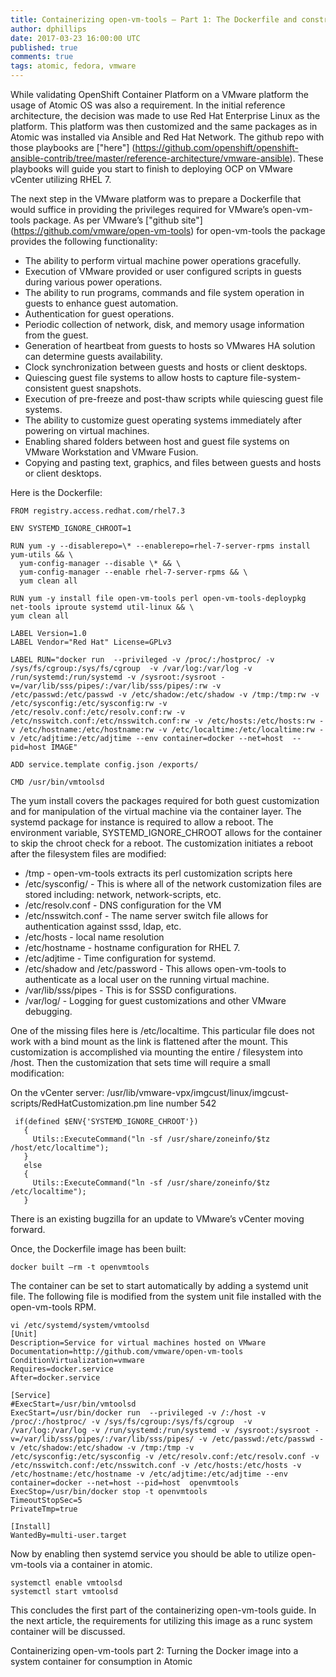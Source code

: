 ```yaml
---
title: Containerizing open-vm-tools – Part 1: The Dockerfile and constructing a systemd unit file
author: dphillips
date: 2017-03-23 16:00:00 UTC
published: true
comments: true
tags: atomic, fedora, vmware
---
```



While validating OpenShift Container Platform on a VMware platform the usage of Atomic OS was also a requirement. In the 
initial reference architecture, the decision was made to use Red Hat Enterprise Linux as the platform. This platform was then customized and 
the same packages as in Atomic was installed via Ansible and Red Hat Network. The github repo with those playbooks are ["here"] 
(https://github.com/openshift/openshift-ansible-contrib/tree/master/reference-architecture/vmware-ansible).
These playbooks will guide you start to finish to deploying OCP on VMware vCenter utilizing RHEL 7. 

The next step in the VMware platform was to prepare a Dockerfile that would suffice in providing the privileges required for VMware’s open-vm-tools 
package. As per VMware’s ["github site"] (https://github.com/vmware/open-vm-tools) for open-vm-tools the package provides the following functionality:

* The ability to perform virtual machine power operations gracefully.
* Execution of VMware provided or user configured scripts in guests during various power operations.
* The ability to run programs, commands and file system operation in guests to enhance guest automation.
* Authentication for guest operations.
* Periodic collection of network, disk, and memory usage information from the guest.
* Generation of heartbeat from guests to hosts so VMwares HA solution can determine guests availability.
* Clock synchronization between guests and hosts or client desktops.
* Quiescing guest file systems to allow hosts to capture file-system-consistent guest snapshots.
* Execution of pre-freeze and post-thaw scripts while quiescing guest file systems.
* The ability to customize guest operating systems immediately after powering on virtual machines.
* Enabling shared folders between host and guest file systems on VMware Workstation and VMware Fusion.
* Copying and pasting text, graphics, and files between guests and hosts or client desktops.

Here is the Dockerfile:

```
FROM registry.access.redhat.com/rhel7.3

ENV SYSTEMD_IGNORE_CHROOT=1

RUN yum -y --disablerepo=\* --enablerepo=rhel-7-server-rpms install yum-utils && \
  yum-config-manager --disable \* && \
  yum-config-manager --enable rhel-7-server-rpms && \
  yum clean all

RUN yum -y install file open-vm-tools perl open-vm-tools-deploypkg net-tools iproute systemd util-linux && \
yum clean all

LABEL Version=1.0
LABEL Vendor="Red Hat" License=GPLv3

LABEL RUN="docker run  --privileged -v /proc/:/hostproc/ -v /sys/fs/cgroup:/sys/fs/cgroup  -v /var/log:/var/log -v /run/systemd:/run/systemd -v /sysroot:/sysroot -v=/var/lib/sss/pipes/:/var/lib/sss/pipes/:rw -v /etc/passwd:/etc/passwd -v /etc/shadow:/etc/shadow -v /tmp:/tmp:rw -v /etc/sysconfig:/etc/sysconfig:rw -v /etc/resolv.conf:/etc/resolv.conf:rw -v /etc/nsswitch.conf:/etc/nsswitch.conf:rw -v /etc/hosts:/etc/hosts:rw -v /etc/hostname:/etc/hostname:rw -v /etc/localtime:/etc/localtime:rw -v /etc/adjtime:/etc/adjtime --env container=docker --net=host  --pid=host IMAGE"

ADD service.template config.json /exports/

CMD /usr/bin/vmtoolsd
```

The yum install covers the packages required for both guest customization and for manipulation of the virtual machine via the container layer. The systemd package for instance is required to allow a reboot. The environment variable, SYSTEMD_IGNORE_CHROOT allows for the container to skip the chroot check for a reboot. The
customization initiates a reboot after the filesystem files are modified:
- /tmp - open-vm-tools extracts its perl customization scripts here
- /etc/sysconfig/ - This is where all of the network customization files are stored including: network, network-scripts, etc.
- /etc/resolv.conf - DNS configuration for the VM
- /etc/nsswitch.conf - The name server switch file allows for authentication against sssd, ldap, etc.
- /etc/hosts - local name resolution
- /etc/hostname - hostname configuration for RHEL 7.
- /etc/adjtime - Time configuration for systemd.  
- /etc/shadow and /etc/password - This allows open-vm-tools to authenticate as a local user on the running virtual machine.
- /var/lib/sss/pipes - This is for SSSD configurations.
- /var/log/ - Logging for guest customizations and other VMware debugging.

One of the missing files here is /etc/localtime. This particular file does not work with a bind mount as the link is flattened after the mount. This customization is accomplished via mounting the entire / filesystem into /host. Then the customization that sets time will require a small modification:

On the vCenter server: /usr/lib/vmware-vpx/imgcust/linux/imgcust-scripts/RedHatCustomization.pm
line number 542

```
 if(defined $ENV{'SYSTEMD_IGNORE_CHROOT'})
   {
     Utils::ExecuteCommand("ln -sf /usr/share/zoneinfo/$tz /host/etc/localtime");
   }
   else
   {
     Utils::ExecuteCommand("ln -sf /usr/share/zoneinfo/$tz /etc/localtime");
   }
```

There is an existing bugzilla for an update to VMware’s vCenter moving forward. 

Once, the Dockerfile image has been built: 

```
docker built —rm -t openvmtools
```

The container can be set to start automatically by adding a systemd unit file. The following file is modified from the system unit file installed with the open-vm-tools RPM.

```
vi /etc/systemd/system/vmtoolsd
[Unit]
Description=Service for virtual machines hosted on VMware
Documentation=http://github.com/vmware/open-vm-tools
ConditionVirtualization=vmware
Requires=docker.service
After=docker.service

[Service]
#ExecStart=/usr/bin/vmtoolsd
ExecStart=/usr/bin/docker run  --privileged -v /:/host -v /proc/:/hostproc/ -v /sys/fs/cgroup:/sys/fs/cgroup  -v /var/log:/var/log -v /run/systemd:/run/systemd -v /sysroot:/sysroot -v=/var/lib/sss/pipes/:/var/lib/sss/pipes/ -v /etc/passwd:/etc/passwd -v /etc/shadow:/etc/shadow -v /tmp:/tmp -v /etc/sysconfig:/etc/sysconfig -v /etc/resolv.conf:/etc/resolv.conf -v /etc/nsswitch.conf:/etc/nsswitch.conf -v /etc/hosts:/etc/hosts -v /etc/hostname:/etc/hostname -v /etc/adjtime:/etc/adjtime --env container=docker --net=host --pid=host  openvmtools
ExecStop=/usr/bin/docker stop -t openvmtools
TimeoutStopSec=5
PrivateTmp=true

[Install]
WantedBy=multi-user.target

```

Now by enabling then systemd service you should be able to utilize open-vm-tools via a container in atomic.

```
systemctl enable vmtoolsd
systemctl start vmtoolsd
```

This concludes the first part of the containerizing open-vm-tools guide. In the next article, the requirements for utilizing this image as a runc system container will be discussed. 

Containerizing open-vm-tools part 2: Turning the Docker image into a system container for consumption in Atomic

